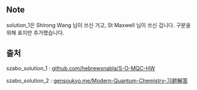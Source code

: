 ## Note

solution_1은 Shirong Wang 님이 쓰신 거고, St Maxwell 님이 쓰신 겁니다.
구분을 위해 표지만 추가했습니다.

## 출처
szabo_solution_1 : [github.com/hebrewsnabla/S-O-MQC-HW](https://github.com/hebrewsnabla/S-O-MQC-HW)

szabo_solution_2 : [gensoukyo.me/Modern-Quantum-Chemistry-习题解答](https://gensoukyo.me/Modern-Quantum-Chemistry-%E4%B9%A0%E9%A2%98%E8%A7%A3%E7%AD%94/)
